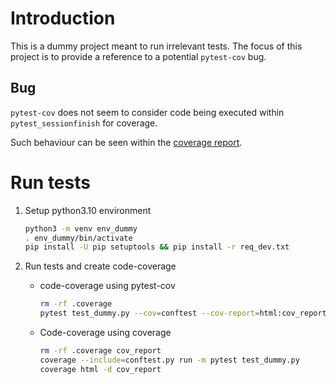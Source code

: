 # Introduction

This is a dummy project meant to run irrelevant tests.
The focus of this project is to provide a reference to a potential
`pytest-cov` bug.

## Bug

`pytest-cov` does not seem to consider code being executed within `pytest_sessionfinish` for coverage.

Such behaviour can be seen within the [coverage report](./cov_report/index.html).

# Run tests

1. Setup python3.10 environment
    ```bash
    python3 -m venv env_dummy
    . env_dummy/bin/activate
    pip install -U pip setuptools && pip install -r req_dev.txt
    ```

2. Run tests and create code-coverage
    * code-coverage using pytest-cov
    
        ```bash
        rm -rf .coverage
        pytest test_dummy.py --cov=conftest --cov-report=html:cov_report
        ```

    * Code-coverage using coverage
        
        ```bash
        rm -rf .coverage cov_report
        coverage --include=conftest.py run -m pytest test_dummy.py
        coverage html -d cov_report
        ```